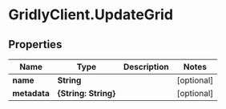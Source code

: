 # GridlyClient.UpdateGrid

## Properties

Name | Type | Description | Notes
------------ | ------------- | ------------- | -------------
**name** | **String** |  | [optional] 
**metadata** | **{String: String}** |  | [optional] 


